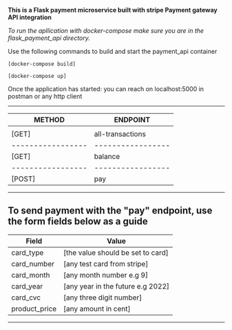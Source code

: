 
**This is a Flask payment microservice built with stripe Payment gateway API integration**

*To run the apllication with docker-compose make sure you are in the flask_payment_api directory.*

Use the following commands to build and start the payment_api container

```[docker-compose build] ```

```[docker-compose up]```


Once the application has started: you can reach on localhost:5000 in postman or any http client

-------------------------------------
|METHOD           |ENDPOINT         |
|-----------------|-----------------|
|                 |                 |
|[GET]            |all-transactions |
|-----------------|-----------------|
|[GET]            |balance          |
|-----------------|-----------------|
|[POST]           |pay              |
-------------------------------------

**To send payment with the "pay" endpoint, use the form fields below as a guide**
--------------------------------------------------------
|   Field            | Value                           |
|------------------- |---------------------------------|
|card_type           |[the value should be set to card]|
|card_number         |[any test card from stripe]      |
|card_month          |[any month number e.g 9]         |
|card_year           |[any year in the future e.g 2022]|
|card_cvc            |[any three  digit number]        |
|product_price       |[any amount in cent]             |
--------------------------------------------------------

